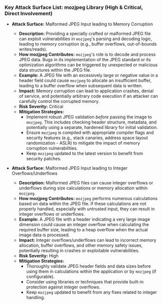 ### Key Attack Surface List: mozjpeg Library (High & Critical, Direct Involvement)

*   **Attack Surface:** Malformed JPEG Input leading to Memory Corruption
    *   **Description:**  Providing a specially crafted or malformed JPEG file can exploit vulnerabilities in `mozjpeg`'s parsing and decoding logic, leading to memory corruption (e.g., buffer overflows, out-of-bounds writes/reads).
    *   **How mozjpeg Contributes:** `mozjpeg`'s role is to decode and process JPEG data. Bugs in its implementation of the JPEG standard or its optimization algorithms can be triggered by unexpected or malicious data structures within the JPEG file.
    *   **Example:** A JPEG file with an excessively large or negative value in a header field could cause `mozjpeg` to allocate an insufficient buffer, leading to a buffer overflow when subsequent data is written.
    *   **Impact:**  Memory corruption can lead to application crashes, denial of service, and potentially arbitrary code execution if an attacker can carefully control the corrupted memory.
    *   **Risk Severity:** Critical
    *   **Mitigation Strategies:**
        *   Implement robust JPEG validation *before* passing the image to `mozjpeg`. This includes checking header structure, metadata, and potentially using a separate, hardened library for initial validation.
        *   Ensure `mozjpeg` is compiled with appropriate compiler flags and security features (e.g., stack canaries, address space layout randomization - ASLR) to mitigate the impact of memory corruption vulnerabilities.
        *   Keep `mozjpeg` updated to the latest version to benefit from security patches.

*   **Attack Surface:** Malformed JPEG Input leading to Integer Overflows/Underflows
    *   **Description:**  Malformed JPEG files can cause integer overflows or underflows during size calculations or memory allocation within `mozjpeg`.
    *   **How mozjpeg Contributes:** `mozjpeg` performs numerous calculations based on data within the JPEG file. If these calculations are not properly handled, especially with untrusted input, they can result in integer overflows or underflows.
    *   **Example:** A JPEG file with a header indicating a very large image dimension could cause an integer overflow when calculating the required buffer size, leading to a heap overflow when the actual image data is processed.
    *   **Impact:**  Integer overflows/underflows can lead to incorrect memory allocation, buffer overflows, and other memory safety issues, potentially resulting in crashes or exploitable vulnerabilities.
    *   **Risk Severity:** High
    *   **Mitigation Strategies:**
        *   Thoroughly validate JPEG header fields and data sizes before using them in calculations within the application or by `mozjpeg` (if configurable).
        *   Consider using libraries or techniques that provide built-in protection against integer overflows.
        *   Keep `mozjpeg` updated to benefit from any fixes related to integer handling.